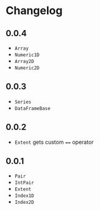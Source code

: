 # Changelog

## 0.0.4

+ `Array`
+ `Numeric1D`
+ `Array2D`
+ `Numeric2D`

## 0.0.3

+ `Series`
+ `DataFrameBase`

## 0.0.2

- `Extent` gets custom `==` operator

## 0.0.1

- `Pair`
- `IntPair`
- `Extent`
- `Index1D`
- `Index2D`
